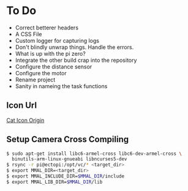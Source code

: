 # To Do
  * Correct betterer headers
  * A CSS File
  * Custom logger for capturing logs
  * Don't blindly unwrap things. Handle the errors.
  * What is up with the pi zero?
  * Integrate the other build crap into the repository
  * Configure the distance sensor
  * Configure the motor
  * Rename project
  * Sanity in nameing the task functions


  ## Icon Url 
  [Cat Icon Origin](https://www.iconfinder.com/icons/3204662/animal_cat_domestic_pet_wild_icon)

  ## Setup Camera Cross Compiling

  ```sh
  $ sudo apt-get install libc6-armel-cross libc6-dev-armel-cross \
    binutils-arm-linux-gnueabi libncurses5-dev  
  $ rsync -r pi@ectopi:/opt/vc/* <target_dir>
  $ export MMAL_DIR=<target_dir>
  $ export MMAL_INCLUDE_DIR=$MMAL_DIR/include
  $ export MMAL_LIB_DIR=$MMAL_DIR/lib
  ```
